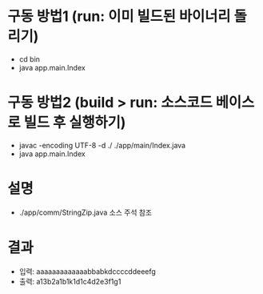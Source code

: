 # 구동 방법1 (run: 이미 빌드된 바이너리 돌리기)
  - cd bin
  - java app.main.Index

# 구동 방법2 (build > run: 소스코드 베이스로 빌드 후 실행하기)
  - javac -encoding UTF-8 -d ./ ./app/main/Index.java
  - java app.main.Index

# 설명
  - ./app/comm/StringZip.java 소스 주석 참조

# 결과
  - 입력: aaaaaaaaaaaaabbabkdccccddeeefg
  - 출력: a13b2a1b1k1d1c4d2e3f1g1